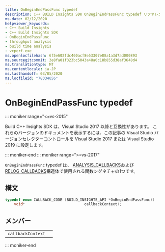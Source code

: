 ```yaml
---
title: OnBeginEndPassFunc typedef
description: C++ BUILD Insights SDK OnBeginEndPassFunc typedef リファレンス。
ms.date: 02/12/2020
helpviewer_keywords:
- C++ Build Insights
- C++ Build Insights SDK
- OnBeginEndPassFunc
- throughput analysis
- build time analysis
- vcperf.exe
ms.openlocfilehash: 6f5e602fdc460acf8e53307e88a1a3d7ad000893
ms.sourcegitcommit: 3e8fa01f323bc5043a48a0c18b855d38af3648d4
ms.translationtype: MT
ms.contentlocale: ja-JP
ms.lasthandoff: 03/05/2020
ms.locfileid: "78334056"
---
```

# <a name="onbeginendpassfunc-typedef"></a>OnBeginEndPassFunc typedef

::: moniker range="<=vs-2015"

Build C++ Insights SDK は、Visual Studio 2017 以降と互換性があります。 これらのバージョンのドキュメントを表示するには、この記事の Visual Studio バージョンセレクターコントロールを Visual Studio 2017 または Visual Studio 2019 に設定します。

::: moniker-end
::: moniker range=">=vs-2017"

`OnBeginEndPassFunc` typedef は、 [ANALYSIS_CALLBACKS](analysis-callbacks-struct.md)および[RELOG_CALLBACKS](relog-callbacks-struct.md)構造体で使用される関数シグネチャの1つです。

## <a name="syntax"></a>構文

```cpp
typedef enum CALLBACK_CODE (BUILD_INSIGHTS_API *OnBeginEndPassFunc)(
    void*                           callbackContext);
```

## <a name="members"></a>メンバー

|  |  |
|--|--|
| `callbackContext` |  |

::: moniker-end
